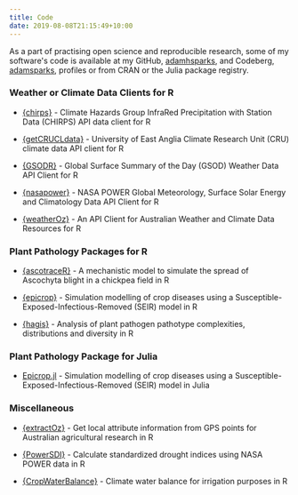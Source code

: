 ```yaml
---
title: Code
date: 2019-08-08T21:15:49+10:00
---
```


As a part of practising open science and reproducible research, some of my software's code is available at my GitHub, [adamhsparks](https://www.github.com/adamhsparks/), and Codeberg, [adamsparks](https://www.codeberg.org/adamhsparks/), profiles or from CRAN or the Julia package registry.

### Weather or Climate Data Clients for R

* [{chirps}](https://docs.ropensci.org/chirps/) - Climate Hazards Group InfraRed Precipitation with Station Data (CHIRPS) API data client for R

* [{getCRUCLdata}](https://docs.ropensci.org/getCRUCLdata/) - University of East Anglia Climate Research Unit (CRU) climate data API client for R

* [{GSODR}](https://docs.ropensci.org/GSODR/) - Global Surface Summary of the Day (GSOD) Weather Data API Client for R

* [{nasapower}](https://docs.ropensci.org/nasapower/) - NASA POWER Global Meteorology, Surface Solar Energy and Climatology Data API Client for R

* [{weatherOz}](https://dpird-fsi.github.io/weatherOz/) - An API Client for Australian Weather and Climate Data Resources for R

### Plant Pathology Packages for R

* [{ascotraceR}](https://ihsankhaliq.github.io/ascotraceR/) - A mechanistic model to simulate the spread of Ascochyta blight in a chickpea field in R

* [{epicrop}](https://codeberg.org/adamhsparks/epicrop/) - Simulation modelling of crop diseases using a Susceptible-Exposed-Infectious-Removed (SEIR) model in R

* [{hagis}](https://openplantpathology.github.io/hagis/) - Analysis of plant pathogen pathotype complexities, distributions and diversity in R

### Plant Pathology Package for Julia

* [Epicrop.jl](https://codeberg.org/adamhsparks/Epicrop.jl/) - Simulation modelling of crop diseases using a Susceptible-Exposed-Infectious-Removed (SEIR) model in Julia

### Miscellaneous

* [{extractOz}](https://dpird-fsi.github.io/extractOz/) - Get local attribute information from GPS points for Australian agricultural research in R

* [{PowerSDI}](https://github.com/gabrielblain/PowerSDI/) - Calculate standardized drought indices using NASA POWER data in R

* [{CropWaterBalance}](https://github.com/gabrielblain/CropWaterBalance) - Climate water balance for irrigation purposes in R
